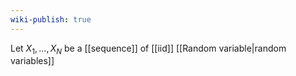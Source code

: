 ```yaml
---
wiki-publish: true
---
```

Let $X_{1},\ldots,X_{N}$ be a [[sequence]] of [[iid]] [[Random variable|random variables]]